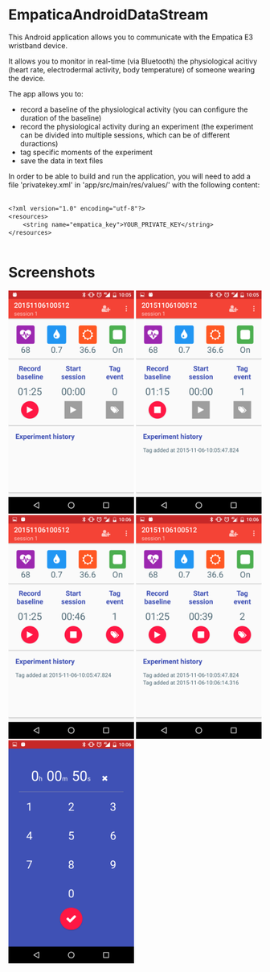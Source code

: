 # EmpaticaAndroidDataStream

This Android application allows you to communicate with the Empatica E3 wristband device.

It allows you to monitor in real-time (via Bluetooth) the physiological acitivy (heart rate, electrodermal activity, body temperature) of someone wearing the device.

The app allows you to:
- record a baseline of the physiological activity (you can configure the duration of the baseline)
- record the physiological activity during an experiment (the experiment can be divided into multiple sessions, which can be of different duractions)
- tag specific moments of the experiment
- save the data in text files

In order to be able to build and run the application, you will need to add a file 'privatekey.xml' in 'app/src/main/res/values/' with the following content:

<pre>
<code>
&lt;?xml version="1.0" encoding="utf-8"?&gt;
&lt;resources&gt;
    &lt;string name="empatica_key">YOUR_PRIVATE_KEY&lt;/string&gt;
&lt;/resources&gt;
</code>
</pre>

# Screenshots
<img src="https://github.com/gpodevijn/EmpaticaAndroidDataStream/blob/master/screnshots/Screenshot_20151106-100541.png" width="250">
<img src="https://github.com/gpodevijn/EmpaticaAndroidDataStream/blob/master/screnshots/Screenshot_20151106-100553.png" width="250">
<img src="https://github.com/gpodevijn/EmpaticaAndroidDataStream/blob/master/screnshots/Screenshot_20151106-100612.png" width="250">
<img src="https://github.com/gpodevijn/EmpaticaAndroidDataStream/blob/master/screnshots/Screenshot_20151106-100618.png" width="250">
<img src="https://github.com/gpodevijn/EmpaticaAndroidDataStream/blob/master/screnshots/Screenshot_20151106-100634.png" width="250">


